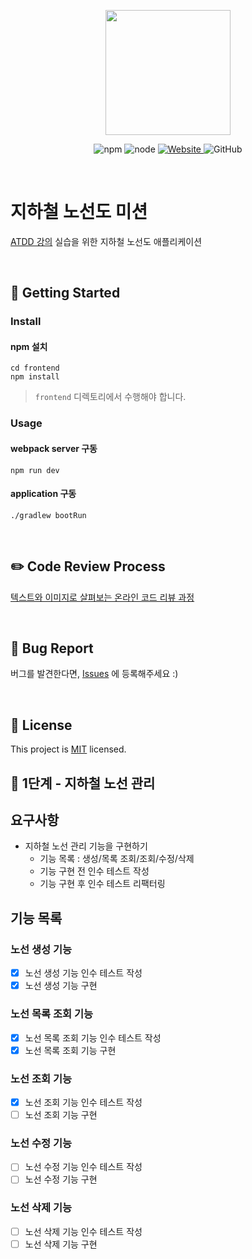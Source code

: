 <p align="center">
    <img width="200px;" src="https://raw.githubusercontent.com/woowacourse/atdd-subway-admin-frontend/master/images/main_logo.png"/>
</p>
<p align="center">
  <img alt="npm" src="https://img.shields.io/badge/npm-%3E%3D%205.5.0-blue">
  <img alt="node" src="https://img.shields.io/badge/node-%3E%3D%209.3.0-blue">
  <a href="https://edu.nextstep.camp/c/R89PYi5H" alt="nextstep atdd">
    <img alt="Website" src="https://img.shields.io/website?url=https%3A%2F%2Fedu.nextstep.camp%2Fc%2FR89PYi5H">
  </a>
  <img alt="GitHub" src="https://img.shields.io/github/license/next-step/atdd-subway-admin">
</p>

<br>

# 지하철 노선도 미션
[ATDD 강의](https://edu.nextstep.camp/c/R89PYi5H) 실습을 위한 지하철 노선도 애플리케이션

<br>

## 🚀 Getting Started

### Install
#### npm 설치
```
cd frontend
npm install
```
> `frontend` 디렉토리에서 수행해야 합니다.

### Usage
#### webpack server 구동
```
npm run dev
```
#### application 구동
```
./gradlew bootRun
```
<br>

## ✏️ Code Review Process
[텍스트와 이미지로 살펴보는 온라인 코드 리뷰 과정](https://github.com/next-step/nextstep-docs/tree/master/codereview)

<br>

## 🐞 Bug Report

버그를 발견한다면, [Issues](https://github.com/next-step/atdd-subway-admin/issues) 에 등록해주세요 :)

<br>

## 📝 License

This project is [MIT](https://github.com/next-step/atdd-subway-admin/blob/master/LICENSE.md) licensed.


## 🚀 1단계 - 지하철 노선 관리
## 요구사항
* 지하철 노선 관리 기능을 구현하기
    * 기능 목록 : 생성/목록 조회/조회/수정/삭제
    * 기능 구현 전 인수 테스트 작성
    * 기능 구현 후 인수 테스트 리팩터링
    

## 기능 목록
### 노선 생성 기능
- [x] 노선 생성 기능 인수 테스트 작성
- [x] 노선 생성 기능 구현

### 노선 목록 조회 기능
- [x] 노선 목록 조회 기능 인수 테스트 작성
- [x] 노선 목록 조회 기능 구현

### 노선 조회 기능
- [x] 노선 조회 기능 인수 테스트 작성
- [ ] 노선 조회 기능 구현

### 노선 수정 기능
- [ ] 노선 수정 기능 인수 테스트 작성
- [ ] 노선 수정 기능 구현

### 노선 삭제 기능
- [ ] 노선 삭제 기능 인수 테스트 작성
- [ ] 노선 삭제 기능 구현

